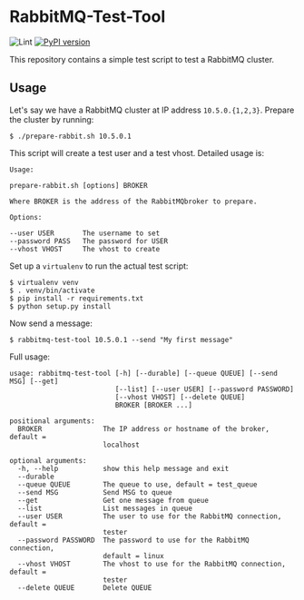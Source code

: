# RabbitMQ-Test-Tool

![Lint](https://github.com/nicolasbock/rabbitmq-tools/workflows/CI/badge.svg)
[![PyPI version](https://badge.fury.io/py/RabbitMQ-Test-Tools.svg)](https://badge.fury.io/py/RabbitMQ-Test-Tools)

This repository contains a simple test script to test a RabbitMQ
cluster.

## Usage

Let's say we have a RabbitMQ cluster at IP address `10.5.0.{1,2,3}`.
Prepare the cluster by running:

    $ ./prepare-rabbit.sh 10.5.0.1

This script will create a test user and a test vhost. Detailed usage
is:

    Usage:

    prepare-rabbit.sh [options] BROKER

    Where BROKER is the address of the RabbitMQbroker to prepare.

    Options:

    --user USER       The username to set
    --password PASS   The password for USER
    --vhost VHOST     The vhost to create

Set up a `virtualenv` to run the actual test script:

    $ virtualenv venv
    $ . venv/bin/activate
    $ pip install -r requirements.txt
    $ python setup.py install

Now send a message:

    $ rabbitmq-test-tool 10.5.0.1 --send "My first message"

Full usage:

    usage: rabbitmq-test-tool [-h] [--durable] [--queue QUEUE] [--send MSG] [--get]
                              [--list] [--user USER] [--password PASSWORD]
                              [--vhost VHOST] [--delete QUEUE]
                              BROKER [BROKER ...]

    positional arguments:
      BROKER               The IP address or hostname of the broker, default =
                           localhost

    optional arguments:
      -h, --help           show this help message and exit
      --durable
      --queue QUEUE        The queue to use, default = test_queue
      --send MSG           Send MSG to queue
      --get                Get one message from queue
      --list               List messages in queue
      --user USER          The user to use for the RabbitMQ connection, default =
                           tester
      --password PASSWORD  The password to use for the RabbitMQ connection,
                           default = linux
      --vhost VHOST        The vhost to use for the RabbitMQ connection, default =
                           tester
      --delete QUEUE       Delete QUEUE
